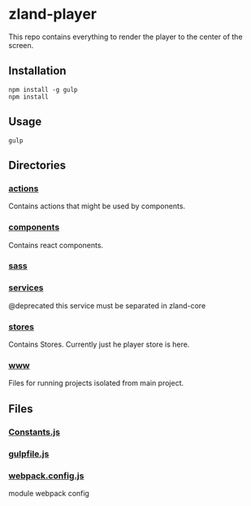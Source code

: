 # zland-player

This repo contains everything to render the player to the center of the screen.  

## Installation

`npm install -g gulp`  
`npm install`  

## Usage

`gulp`

<!-- start generated readme -->

## Directories  

### [actions](actions)  
Contains actions that might be used by components.

### [components](components)  
Contains react components.

### [sass](sass)  


### [services](services)  
@deprecated this service must be separated in zland-core

### [stores](stores)  
Contains Stores. Currently just he player store is here.

### [www](www)  
Files for running projects isolated from main project.

## Files  

### [Constants.js](Constants.js.md)  


### [gulpfile.js](gulpfile.js.md)  


### [webpack.config.js](webpack.config.js.md)  
module webpack config

<!-- end generated readme -->
